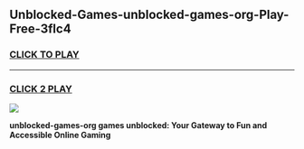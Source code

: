 
## Unblocked-Games-unblocked-games-org-Play-Free-3flc4
<h3>
<a href="https://premium76.site?title=unblocked-games-org&ref=21A">CLICK TO PLAY</a></h3>
<hr>

<h3>
<a href="https://premium76.site?title=unblocked-games-org&ref=21A">CLICK 2 PLAY</a>
  
</h3>

<a href="https://premium76.site?title=unblocked-games-org&ref=21A"><img src="https://clearcache.store/games.png"></a>


**unblocked-games-org games unblocked: Your Gateway to Fun and Accessible Online Gaming**
